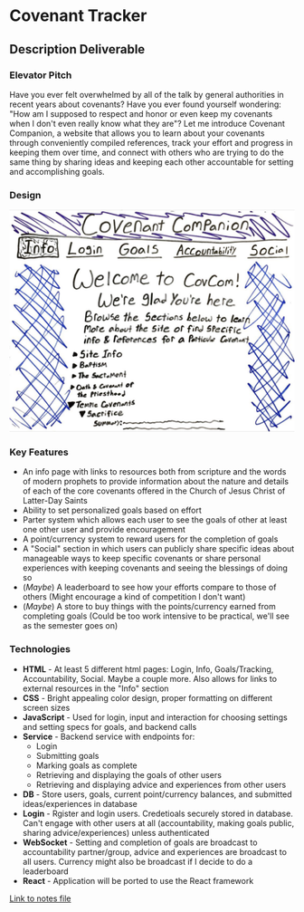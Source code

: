 # Covenant Tracker
## Description Deliverable
### Elevator Pitch
Have you ever felt overwhelmed by all of the talk by general authorities in recent years about covenants? Have you ever found yourself wondering: "How am I supposed to respect and honor or even keep my covenants when I don't even really know what they are"? Let me introduce Covenant Companion, a website that allows you to learn about your covenants through conveniently compiled references, track your effort and progress in keeping them over time, and connect with others who are trying to do the same thing by sharing ideas and keeping each other accountable for setting and accomplishing goals.
### Design
![Not Loading?](https://github.com/ReppinJesusChrist/startup/blob/main/CC_Sketch_1.png "Sketch #1")
### Key Features
* An info page with links to resources both from scripture and the words of modern prophets to provide information about the nature and details of each of the core covenants offered in the Church of Jesus Christ of Latter-Day Saints
* Ability to set personalized goals based on effort
* Parter system which allows each user to see the goals of other at least one other user and provide encouragement
* A point/currency system to reward users for the completion of goals
* A "Social" section in which users can publicly share specific ideas about manageable ways to keep specific covenants or share personal experiences with keeping covenants and seeing the blessings of doing so
* (_Maybe_) A leaderboard to see how your efforts compare to those of others (Might encourage a kind of competition I don't want)
* (_Maybe_) A store to buy things with the points/currency earned from completing goals (Could be too work intensive to be practical, we'll see as the semester goes on)   
### Technologies
* **HTML** - At least 5 different html pages: Login, Info, Goals/Tracking, Accountability, Social. Maybe a couple more. Also allows for links to external resources in the "Info" section     
* **CSS** - Bright appealing color design, proper formatting on different screen sizes
* **JavaScript** - Used for login, input and interaction for choosing settings and setting specs for goals, and backend calls 
* **Service** - Backend service with endpoints for:
  * Login
  * Submitting goals
  * Marking goals as complete
  * Retrieving and displaying the goals of other users
  * Retrieving and displaying advice and experiences from other users 
* **DB** - Store users, goals, current point/currency balances, and submitted ideas/experiences in database 
* **Login** - Rgister and login users. Credetioals securely stored in database. Can't engage with other users at all (accountability, making goals public, sharing advice/experiences) unless authenticated
* **WebSocket** - Setting and completion of goals are broadcast to accountability partner/group, advice and experiences are broadcast to all users. Currency might also be broadcast if I decide to do a leaderboard
* **React** - Application will be ported to use the React framework

[Link to notes file](notes.md)
